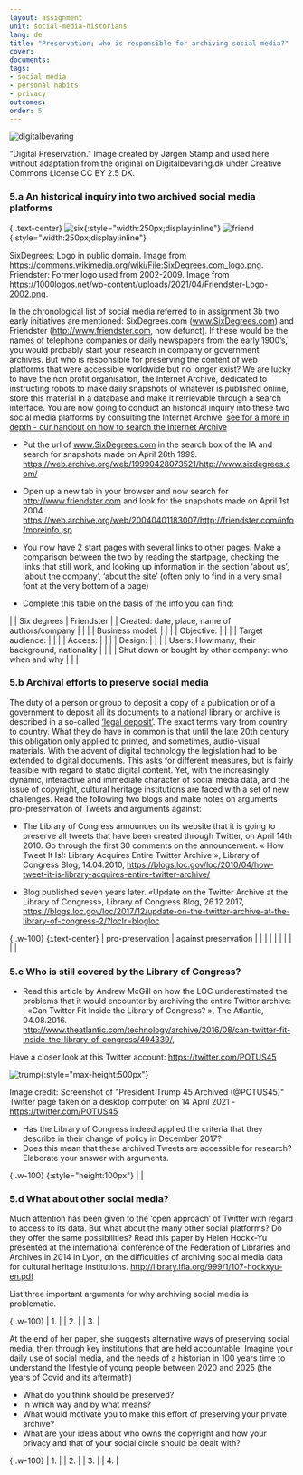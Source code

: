 ```yaml
---
layout: assignment
unit: social-media-historians
lang: de
title: "Preservation; who is responsible for archiving social media?"
cover:
documents:
tags:
- social media
- personal habits
- privacy
outcomes:
order: 5
---
```


![digitalbevaring](../../../assets/images/social-media/digitalbevaring.png)

"Digital Preservation." Image created by Jørgen Stamp and used here without adaptation from the original on Digitalbevaring.dk
under Creative Commons License CC BY 2.5 DK.

<!-- more -->
<!-- briefing-student -->

### 5.a An historical inquiry into two archived social media platforms
<!-- section-contents -->

{:.text-center}
![six](../../../assets/images/social-media/six.png){:style="width:250px;display:inline"}
![friend](../../../assets/images/social-media/friend.png){:style="width:250px;display:inline"}

SixDegrees: Logo in public domain. Image from https://commons.wikimedia.org/wiki/File:SixDegrees.com_logo.png.
Friendster: Former logo used from 2002-2009. Image from https://1000logos.net/wp-content/uploads/2021/04/Friendster-Logo-2002.png.

In the chronological list of social media referred to in assignment 3b two early initiatives are mentioned: SixDegrees.com (www.SixDegrees.com) and Friendster (http://www.friendster.com, now defunct). If these would be the names of telephone companies or daily newspapers from the early 1900’s, you would probably start your research in company or government archives. But who is responsible for preserving the content of web platforms that were accessible worldwide but no longer exist? We are lucky to have the non profit organisation, the Internet Archive, dedicated to instructing robots to make daily snapshots of whatever is published online, store this material in a database and make it retrievable through a search interface.
You are now going to conduct an historical inquiry into these two social media platforms by consulting the Internet Archive.
[see for a more in depth - our handout on how to search the Internet Archive](https://ranke2.uni.lu/assets/pdf/wayback-machine-interface.pdf)

- Put the url of  www.SixDegrees.com in the search box of the IA and search for snapshots made on April 28th 1999. https://web.archive.org/web/19990428073521/http://www.sixdegrees.com/

- Open up a new tab in your browser and now search for http://www.friendster.com  and look for the snapshots made on April 1st 2004. https://web.archive.org/web/20040401183007/http://friendster.com/info/moreinfo.jsp

- You now have 2 start pages with several links to other pages. Make a comparison between the two by reading the startpage, checking the links that still work, and looking up information in the  section ‘about us’, ‘about the company’, ‘about the site’ (often only to find in a very small font at the very bottom of a page)

- Complete this table on the basis of the info you can find:

| | Six degrees | Friendster |
| Created: date, place, name of authors/company |  |  |
| Business model: |  |  |
| Objective: |  |  |
| Target audience: |  |  |
| Access: |  |  |
| Design: |  |  |
| Users: How many, their background, nationality |  |  |
| Shut down or bought by other company:
who when and why |  |  |

<!-- section -->

### 5.b Archival efforts to preserve social media
  <!-- section-contents -->

The duty of a person or group to deposit a copy of a publication or of a  government to deposit all its documents to a national library or archive is described in a so-called  [‘legal deposit’](https://www.ifla.org/book/export/html/8302). The exact terms vary from country to country. What they do have in common is that until the late 20th century this obligation only applied to printed, and sometimes, audio-visual materials. With the advent of digital technology the legislation had to be extended to digital documents. This asks for different measures, but is fairly feasible with regard to static digital content. Yet, with the increasingly dynamic, interactive and immediate character of social media data, and the issue of copyright, cultural heritage institutions are faced with a set of new challenges.
Read the following two blogs and make notes on arguments pro-preservation of Tweets and arguments against:
- The Library of Congress announces on its website that it is going to preserve all tweets that have been created through Twitter, on April 14th 2010. Go through the first 30 comments on the announcement. « How Tweet It Is!: Library Acquires Entire Twitter Archive », Library of Congress Blog, 14.04.2010, <https://blogs.loc.gov/loc/2010/04/how-tweet-it-is-library-acquires-entire-twitter-archive/>

- Blog published seven years later. «Update on the Twitter Archive at the Library of Congress», Library of
Congress Blog, 26.12.2017, https://blogs.loc.gov/loc/2017/12/update-on-the-twitter-archive-at-the-library-of-congress-2/?loclr=blogloc

{:.w-100}
{:.text-center}
| pro-preservation |  against preservation |
|   |   |
|   |   |
|   |   |

<!-- section -->

### 5.c Who is still covered by the Library of Congress?
 <!-- section-contents -->

- Read this article by Andrew McGill on how the LOC underestimated the problems that it would encounter by archiving the entire Twitter archive: , «Can Twitter Fit Inside the Library of Congress? », The Atlantic, 04.08.2016. <http://www.theatlantic.com/technology/archive/2016/08/can-twitter-fit-inside-the-library-of-congress/494339/>,

Have a closer look at this Twitter account: <https://twitter.com/POTUS45>

![trump](../../../assets/images/social-media/trump.png){:style="max-height:500px"}

Image credit: Screenshot of "President Trump 45 Archived (@POTUS45)" Twitter page taken on a desktop computer on 14 April 2021 - https://twitter.com/POTUS45

- Has the Library of Congress indeed applied the criteria that they describe in their change of policy in December 2017?
- Does this mean that these archived Tweets are accessible for research? Elaborate your answer with arguments.

{:.w-100}
{:style="height:100px"}
| |

<!-- section -->

### 5.d What about other social media?
 <!-- section-contents -->

Much attention has been given to the ‘open approach’ of Twitter with regard to access to its data. But what about the many other social platforms? Do they offer the same possibilities?
Read this paper by Helen Hockx-Yu presented at the international conference of the Federation of Libraries and Archives in 2014 in Lyon, on the difficulties of archiving social media data for cultural heritage institutions. http://library.ifla.org/999/1/107-hockxyu-en.pdf

List three important arguments for why archiving social media is problematic.

{:.w-100}
| 1. |
| 2. |
| 3. |

At the end of her paper, she suggests alternative ways of preserving social media, then through key institutions that are held accountable.  Imagine your daily use of social media, and the needs of a historian in 100 years time to understand the lifestyle of young people between 2020 and 2025 (the years of Covid and its aftermath)
  - What do you think should be preserved?
  - In which way and by what means?
  - What would motivate you to make this effort of preserving your private archive?
  - What are your ideas about who owns the copyright and how your privacy and that of your social circle should be dealt with?

{:.w-100}
| 1. |
| 2. |
| 3. |
| 4. |


<!-- briefing-teacher -->

